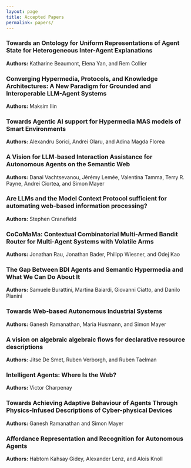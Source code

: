 ```yaml
---
layout: page
title: Accepted Papers
permalink: papers/
---
```


<h3 id="paper-beaumont">Towards an Ontology for Uniform Representations of Agent State for Heterogeneous Inter-Agent Explanations</h3>

**Authors:** Katharine Beaumont, Elena Yan, and Rem Collier


<h3 id="paper-ilin">Converging Hypermedia, Protocols, and Knowledge Architectures: A New Paradigm for Grounded and Interoperable LLM-Agent Systems</h3>

**Authors:** Maksim Ilin


<h3 id="paper-sorici">Towards Agentic AI support for Hypermedia MAS models of Smart Environments</h3>

**Authors:** Alexandru Sorici, Andrei Olaru, and Adina Magda Florea


<h3 id="paper-vachtsevanou">A Vision for LLM-based Interaction Assistance for Autonomous Agents on the Semantic Web</h3>

**Authors:** Danai Vachtsevanou, Jérémy Lemée, Valentina Tamma, Terry R. Payne, Andrei Ciortea, and Simon Mayer


<h3 id="paper-cranefield">Are LLMs and the Model Context Protocol sufficient for automating web-based information processing?</h3>

**Authors:** Stephen Cranefield


<h3 id="paper-rau">CoCoMaMa: Contextual Combinatorial Multi-Armed Bandit Router for Multi-Agent Systems with Volatile Arms</h3>

**Authors:** Jonathan Rau, Jonathan Bader, Philipp Wiesner, and Odej Kao


<h3 id="paper-burattini">The Gap Between BDI Agents and Semantic Hypermedia and What We Can Do About It</h3>

**Authors:** Samuele Burattini, Martina Baiardi, Giovanni Ciatto, and Danilo Pianini


<h3 id="paper-ramanathan">Towards Web-based Autonomous Industrial Systems</h3>

**Authors:** Ganesh Ramanathan, Maria Husmann, and Simon Mayer


<h3 id="paper-de-smet">A vision on algebraic algebraic flows for declarative resource descriptions</h3>

**Authors:** Jitse De Smet, Ruben Verborgh, and Ruben Taelman


<h3 id="paper-charpenay">Intelligent Agents: Where Is the Web?</h3>

**Authors:** Victor Charpenay


<h3 id="paper-ramanathan">Towards Achieving Adaptive Behaviour of Agents Through Physics-Infused Descriptions of Cyber-physical Devices</h3>

**Authors:** Ganesh Ramanathan and Simon Mayer


<h3 id="paper-gidey">Affordance Representation and Recognition for Autonomous Agents</h3>

**Authors:** Habtom Kahsay Gidey, Alexander Lenz, and Alois Knoll